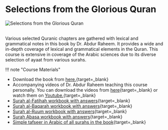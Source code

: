 # Selections from the Glorious Quran

![Selections from the Glorious Quran](/img/sftgq.jpg)

<br>
Various selected Quranic chapters are gathered with lexical and grammatical notes in this book by Dr. Abdur Raheem. It provides a wide and in-depth coverage of lexical and grammatical elements in the Quran. This course is extensive in coverage of the Arabic sciences due to its diverse selection of ayaat from various surahs.

!!! note "Course Materials"

- Download the book from [here.](http://www.lqtoronto.com/sfgq.html){target=\_blank}
- Accompanying videos of Dr. Abdur Raheem teaching this course personally. You can download the videos from [here](http://www.lqtoronto.com/videoSFGQdl.html){target=\_blank} or watch them on [Youtube.](https://www.youtube.com/playlist?list=PLLR4KhKkm2c9hxN-ra3OKgQjg39hQeVPW){target=\_blank}
- [Surah al-Fatihah workbook with answers](http://drvaniya.com/?p=13451){target=\_blank}
- [Surah al-Baqarah workbook with answers](http://drvaniya.com/?p=14013){target=\_blank}
- [Surah al-Ruum workbook with answers](http://drvaniya.com/?p=13949){target=\_blank}
- [Surah Abasa workbook with answers](http://drvaniya.com/?p=13838){target=\_blank}
- [Simple tafseer in Arabic of all surahs in the book](http://drvaniya.com/wp-content/uploads/2019/08/al-Tafsiir-al-Muyassar-suurahs-on-Selections-course.pdf){target=\_blank}

<br>
